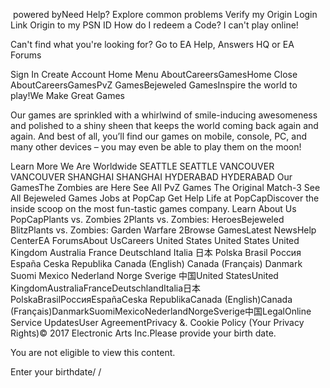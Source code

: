  powered byNeed Help? Explore common problems Verify my Origin Login Link Origin to my PSN ID How do I redeem a Code? I can't play online!

Can't find what you're looking for? Go to EA Help, Answers HQ or EA Forums

Sign In Create Account Home Menu AboutCareersGamesHome Close AboutCareersGamesPvZ GamesBejeweled GamesInspire the world to play!We Make Great Games

Our games are sprinkled with a whirlwind of smile-inducing awesomeness and polished to a shiny sheen that keeps the world coming back again and again. And best of all, you’ll find our games on mobile, console, PC, and many other devices – you may even be able to play them on the moon!

Learn More We Are Worldwide SEATTLE SEATTLE VANCOUVER VANCOUVER SHANGHAI SHANGHAI HYDERABAD HYDERABAD Our GamesThe Zombies are Here See All PvZ Games The Original Match-3 See All Bejeweled Games Jobs at PopCap Get Help Life at PopCapDiscover the inside scoop on the most fun-tastic games company. Learn About Us PopCapPlants vs. Zombies 2Plants vs. Zombies: HeroesBejeweled BlitzPlants vs. Zombies: Garden Warfare 2Browse GamesLatest NewsHelp CenterEA ForumsAbout UsCareers United States United States United Kingdom Australia France Deutschland Italia 日本 Polska Brasil Россия España Ceska Republika Canada (English) Canada (Français) Danmark Suomi Mexico Nederland Norge Sverige 中国United StatesUnited KingdomAustraliaFranceDeutschlandItalia日本PolskaBrasilРоссияEspañaCeska RepublikaCanada (English)Canada (Français)DanmarkSuomiMexicoNederlandNorgeSverige中国LegalOnline Service UpdatesUser AgreementPrivacy &. Cookie Policy (Your Privacy Rights)© 2017 Electronic Arts Inc.Please provide your birth date.

You are not eligible to view this content.

Enter your birthdate/ /